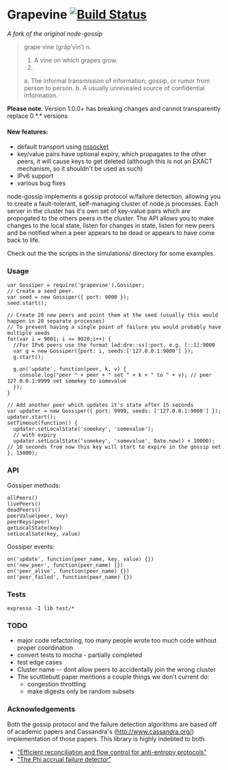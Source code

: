 Grapevine [![Build Status](https://secure.travis-ci.org/kessler/grapevine.png?branch=master)](http://travis-ci.org/kessler/grapevine)
======

_A fork of the original node-gossip_

> grape·vine  (grāp′vīn′) n.
> 1. A vine on which grapes grow.
> 2.
>   a. The informal transmission of information, gossip, or rumor from person to person.
>   b. A usually unrevealed source of confidential information.

**Please note**: Version 1.0.0+ has breaking changes and cannot transparently replace 0.\*.\* versions

#### New features:
* default transport using [nssocket](https://github.com/nodejitsu/nssocketa)
* key/value pairs have optional expiry, which propagates to the other peers, it will cause keys to get deleted (although this is not an EXACT mechanism, so it shouldn't be used as such)
* IPv6 support
* various bug fixes

node-gossip implements a gossip protocol w/failure detection, allowing you to create a fault-tolerant, self-managing cluster of node.js processes.  Each server in the cluster has it's own set of key-value pairs which are propogated to the others peers in the cluster.  The API allows you to make changes to the local state, listen for changes in state, listen for new peers and be notified when a peer appears to be dead or appears to have come back to life.

Check out the the scripts in the simulations/ directory for some examples.

### Usage

    var Gossiper = require('grapevine').Gossiper;
    // Create a seed peer.
    var seed = new Gossiper({ port: 9000 });
    seed.start();

    // Create 20 new peers and point them at the seed (usually this would happen in 20 separate processes)
    // To prevent having a single point of failure you would probably have multiple seeds
    for(var i = 9001; i <= 9020;i++) {
      //For IPv6 peers use the format [ad:dre::ss]:port. e.g. [::1]:9000
      var g = new Gossiper({port: i, seeds:['127.0.0.1:9000'] });
      g.start();

      g.on('update', function(peer, k, v) {
        console.log("peer " + peer + " set " + k + " to " + v); // peer 127.0.0.1:9999 set somekey to somevalue
      });
    }

    // Add another peer which updates it's state after 15 seconds
    var updater = new Gossiper({ port: 9999, seeds: ['127.0.0.1:9000'] });
    updater.start();
    setTimeout(function() {
      updater.setLocalState('somekey', 'somevalue');
      // with expiry
      updater.setLocalState('somekey', 'somevalue', Date.now() + 10000); // 10 seconds from now this key will start to expire in the gossip net
    }, 15000);


### API

Gossiper methods:

    allPeers()
    livePeers()
    deadPeers()
    peerValue(peer, key)
    peerKeys(peer)
    getLocalState(key)
    setLocalSate(key, value)

Gossiper events:

    on('update', function(peer_name, key, value) {})
    on('new_peer', function(peer_name) {})
    on('peer_alive', function(peer_name) {})
    on('peer_failed', function(peer_name) {})

### Tests

    expresso -I lib test/*

### TODO

* major code refactoring, too many people wrote too much code without proper coordination
* convert tests to mocha - partially completed
* test edge cases
* Cluster name -- dont allow peers to accidentally join the wrong cluster
* The scuttlebutt paper mentions a couple things we don't current do:
  * congestion throttling
  * make digests only be random subsets

### Acknowledgements

Both the gossip protocol and the failure detection algorithms are based off of academic papers and Cassandra's (http://www.cassandra.org/) implementation of those papers.  This library is highly indebted to both.

* ["Efficient reconciliation and flow control for anti-entropy protocols"](http://www.cs.cornell.edu/home/rvr/papers/flowgossip.pdf)
* ["The Phi accrual failure detector"](http://vsedach.googlepages.com/HDY04.pdf)
